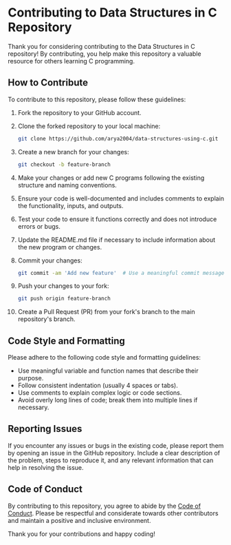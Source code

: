 # Contributing to Data Structures in C Repository

Thank you for considering contributing to the Data Structures in C repository! By contributing, you help make this repository a valuable resource for others learning C programming.

## How to Contribute

To contribute to this repository, please follow these guidelines:

1. Fork the repository to your GitHub account.

2. Clone the forked repository to your local machine:
   ```bash
   git clone https://github.com/arya2004/data-structures-using-c.git
   ```

3. Create a new branch for your changes:
   ```bash
   git checkout -b feature-branch
   ```

4. Make your changes or add new C programs following the existing structure and naming conventions.

5. Ensure your code is well-documented and includes comments to explain the functionality, inputs, and outputs.

6. Test your code to ensure it functions correctly and does not introduce errors or bugs.

7. Update the README.md file if necessary to include information about the new program or changes.

8. Commit your changes:
   ```bash
   git commit -am 'Add new feature'  # Use a meaningful commit message
   ```

9. Push your changes to your fork:
   ```bash
   git push origin feature-branch
   ```

10. Create a Pull Request (PR) from your fork's branch to the main repository's branch.

## Code Style and Formatting

Please adhere to the following code style and formatting guidelines:

- Use meaningful variable and function names that describe their purpose.
- Follow consistent indentation (usually 4 spaces or tabs).
- Use comments to explain complex logic or code sections.
- Avoid overly long lines of code; break them into multiple lines if necessary.

## Reporting Issues

If you encounter any issues or bugs in the existing code, please report them by opening an issue in the GitHub repository. Include a clear description of the problem, steps to reproduce it, and any relevant information that can help in resolving the issue.

## Code of Conduct

By contributing to this repository, you agree to abide by the [Code of Conduct](CODE_OF_CONDUCT.md). Please be respectful and considerate towards other contributors and maintain a positive and inclusive environment.

Thank you for your contributions and happy coding!